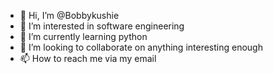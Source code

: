 - 👋 Hi, I’m @Bobbykushie
- 👀 I’m interested in software engineering
- 🌱 I’m currently learning python
- 💞️ I’m looking to collaborate on anything interesting enough
- 📫 How to reach me via my email

<!---
Bobbykushie/Bobbykushie is a ✨ special ✨ repository because its `README.md` (this file) appears on your GitHub profile.
You can click the Preview link to take a look at your changes.
--->
